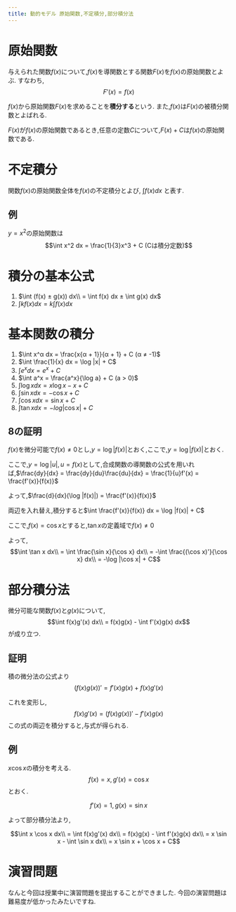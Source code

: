 ```yaml
---
title: 動的モデル 原始関数,不定積分,部分積分法
---
```


# 原始関数

与えられた関数$f(x)$について,$f(x)$を導関数とする関数$F(x)$を$f(x)$の原始関数とよぶ.
すなわち,$$F'(x) = f(x)$$

$f(x)$から原始関数$F(x)$を求めることを**積分する**という.
また,$f(x)$は$F(x)$の被積分関数とよばれる.

$F(x)$が$f(x)$の原始関数であるとき,任意の定数$C$について,$F(x) + C$は$f(x)$の原始関数である.

# 不定積分

関数$f(x)$の原始関数全体を$f(x)$の不定積分とよび,
$\int f(x) dx$
と表す.

## 例

$y = x^2$の原始関数は$$\int x^2 dx = \frac{1}{3}x^3 + C (Cは積分定数)$$

# 積分の基本公式

1. $\int (f(x) ± g(x)) dx\\ = \int f(x) dx ± \int g(x) dx$
2. $\int kf(x) dx = k\int f(x) dx$

# 基本関数の積分

1. $\int x^α dx = \frac{x{α + 1}}{α + 1} + C (α ≠ -1)$
2. $\int \frac{1}{x} dx = \log |x| + C$
3. $\int e^x dx = e^x + C$
4. $\int a^x = \frac{a^x}{\log a} + C (a > 0)$
5. $\int \log x dx = x\log x - x + C$
6. $\int \sin x dx = -\cos x + C$
7. $\int \cos x dx = \sin x + C$
8. $\int \tan x dx = -log |\cos x| + C$

## 8の証明

$f(x)$を微分可能で$f(x) ≠ 0$とし,$y = \log |f(x)|$とおく,ここで,$y = \log |f(x)|$とおく.

ここで,$y = \log |u|, u = f(x)$として,合成関数の導関数の公式を用いれば,$\frac{dy}{dx} = \frac{dy}{du}\frac{du}{dx} = \frac{1}{u}f'(x) = \frac{f'(x)}{f(x)}$

よって,$\frac{d}{dx}(\log |f(x)|) = \frac{f'(x)}{f(x)}$

両辺を入れ替え,積分すると$\int \frac{f'(x)}{f(x)} dx = \log |f(x)| + C$

ここで,$f(x) = \cos x$とすると,$\tan x$の定義域で$f(x) ≠ 0$

よって,
$$\int \tan x dx\\
= \int \frac{\sin x}{\cos x} dx\\
= -\int \frac{(\cos x)'}{\cos x} dx\\
= -\log |\cos x| + C$$

# 部分積分法

微分可能な関数$f(x)$と$g(x)$について,
$$\int f(x)g'(x) dx\\
= f(x)g(x) - \int f'(x)g(x) dx$$
が成り立つ.

## 証明

積の微分法の公式より
$$(f(x)g(x))' = f'(x)g(x) + f(x)g'(x)$$

これを変形し,
$$f(x)g'(x) = (f(x)g(x))' - f'(x)g(x)$$
この式の両辺を積分すると,与式が得られる.

## 例

$x \cos x$の積分を考える.
$$f(x) = x, g'(x) = \cos x$$とおく.

$$f'(x) = 1, g(x) = \sin x$$

よって部分積分法より,

$$\int x \cos x dx\\
= \int f(x)g'(x) dx\\
= f(x)g(x) - \int f'(x)g(x) dx\\
= x \sin x - \int \sin x dx\\
= x \sin x + \cos x + C$$

# 演習問題

なんと今回は授業中に演習問題を提出することができました.
今回の演習問題は難易度が低かったみたいですね.
